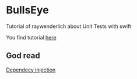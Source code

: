 # BullsEye
Tutorial of raywenderlich about Unit Tests with swift

You find tutorial [here](https://www.raywenderlich.com/21020457-ios-unit-testing-and-ui-testing-tutorial)


## God read
[Dependecy injection](https://www.objc.io/issues/15-testing/dependency-injection/)